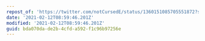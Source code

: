 ```yaml
---
repost_of: 'https://twitter.com/notCursedE/status/1360151085705551872?s=09'
date: '2021-02-12T08:59:46.201Z'
modified: '2021-02-12T08:59:46.201Z'
guid: bda070da-de2b-4cfd-a592-f1c96b97256e
---
```

 
